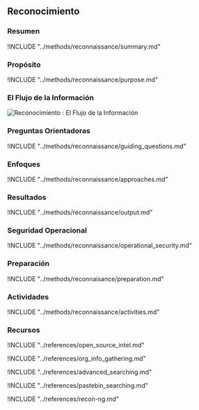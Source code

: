 ## Reconocimiento

### Resumen

!INCLUDE "../methods/reconnaissance/summary.md"

### Propósito

!INCLUDE "../methods/reconnaissance/purpose.md"

### El Flujo de la Información

![Reconocimiento : El Flujo de la Información](images/info_flows/reconnaissance.svg)

### Preguntas Orientadoras

!INCLUDE "../methods/reconnaissance/guiding_questions.md"

### Enfoques

!INCLUDE "../methods/reconnaissance/approaches.md"

### Resultados
!INCLUDE "../methods/reconnaissance/output.md"

### Seguridad Operacional
!INCLUDE "../methods/reconnaissance/operational_security.md"

### Preparación
!INCLUDE "../methods/reconnaisance/preparation.md"

### Actividades
!INCLUDE "../methods/reconnaissance/activities.md"

### Recursos
<div class="greybox">

!INCLUDE "../references/open_source_intel.md"

!INCLUDE "../references/org_info_gathering.md"

!INCLUDE "../references/advanced_searching.md"

!INCLUDE "../references/pastebin_searching.md"

!INCLUDE "../references/recon-ng.md"
</div>